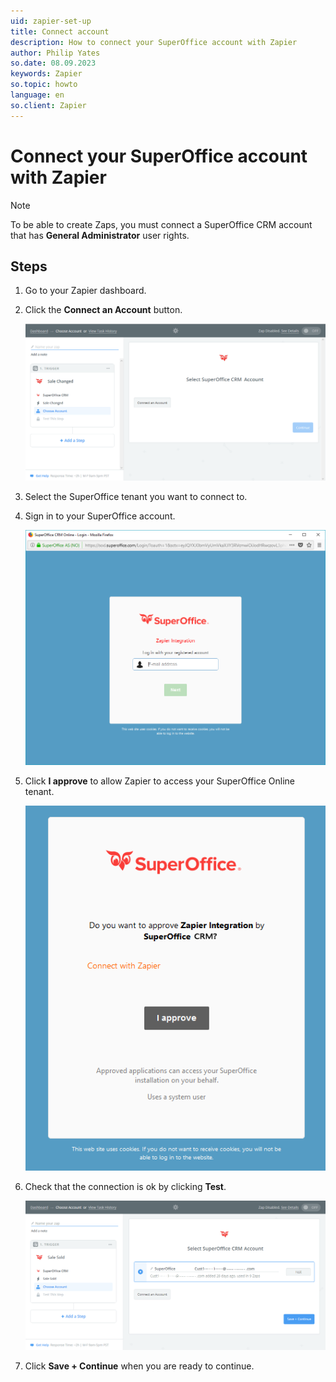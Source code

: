 ```yaml
---
uid: zapier-set-up
title: Connect account
description: How to connect your SuperOffice account with Zapier
author: Philip Yates
so.date: 08.09.2023
keywords: Zapier
so.topic: howto
language: en
so.client: Zapier
---
```


# Connect your SuperOffice account with Zapier

> [!NOTE]
> To be able to create Zaps, you must connect a SuperOffice CRM account that has **General Administrator** user rights.

## Steps

1. Go to your Zapier dashboard.

1. Click the **Connect an Account** button.

    ![Zapier: Select SuperOffice CRM Account -screenshot][img1]

1. Select the SuperOffice tenant you want to connect to.

1. Sign in to your SuperOffice account.

    ![SuperOffice Zapier Integration -screenshot][img2]

1. Click **I approve** to allow Zapier to access your SuperOffice Online tenant.

    ![Connect Zapier to SuperOffice -screenshot][img3]

1. Check that the connection is ok by clicking **Test**.

    ![Zapier: verify connection -screenshot][img4]

1. Click **Save + Continue** when you are ready to continue.

[img1]: media/choose-account.png
[img2]: media/superoffice-login.png
[img3]: media/zapier-approval.png
[img4]: media/choose-account2.png
